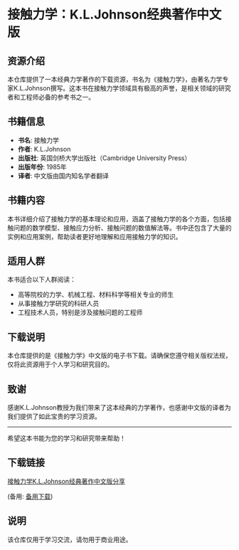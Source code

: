 # 接触力学：K.L.Johnson经典著作中文版

## 资源介绍

本仓库提供了一本经典力学著作的下载资源，书名为《接触力学》，由著名力学专家K.L.Johnson撰写。这本书在接触力学领域具有极高的声誉，是相关领域的研究者和工程师必备的参考书之一。

## 书籍信息

- **书名**: 接触力学
- **作者**: K.L.Johnson
- **出版社**: 英国剑桥大学出版社（Cambridge University Press）
- **出版年份**: 1985年
- **译者**: 中文版由国内知名学者翻译

## 书籍内容

本书详细介绍了接触力学的基本理论和应用，涵盖了接触力学的各个方面，包括接触问题的数学模型、接触应力分析、接触问题的数值解法等。书中还包含了大量的实例和应用案例，帮助读者更好地理解和应用接触力学的知识。

## 适用人群

本书适合以下人群阅读：

- 高等院校的力学、机械工程、材料科学等相关专业的师生
- 从事接触力学研究的科研人员
- 工程技术人员，特别是涉及接触问题的工程师

## 下载说明

本仓库提供的是《接触力学》中文版的电子书下载。请确保您遵守相关版权法规，仅将此资源用于个人学习和研究目的。

## 致谢

感谢K.L.Johnson教授为我们带来了这本经典的力学著作，也感谢中文版的译者为我们提供了如此宝贵的学习资源。

---

希望这本书能为您的学习和研究带来帮助！

## 下载链接
[接触力学K.L.Johnson经典著作中文版分享](https://pan.quark.cn/s/bdb6225b6e1a) 

(备用: [备用下载](https://pan.baidu.com/s/1Mb_B-iv9MuExW-G4eQuaww?pwd=1234))

## 说明

该仓库仅用于学习交流，请勿用于商业用途。
